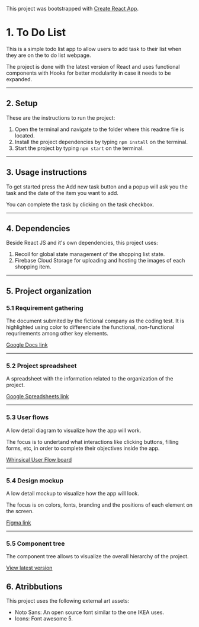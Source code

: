 This project was bootstrapped with [Create React App](https://github.com/facebook/create-react-app).

# 1. To Do List

This is a simple todo list app to allow users to add task to their list when they are on the to do list webpage.

The project is done with the latest version of React and uses functional components with Hooks for better modularity in case it needs to be expanded.

---

## 2. Setup

These are the instructions to run the project:

1. Open the terminal and navigate to the folder where this readme file is located.
1. Install the project dependencies by typing `npm install` on the terminal.
1. Start the project by typing `npm start` on the terminal.

---

## 3. Usage instructions

To get started press the Add new task button and a popup will ask you the task and the date of the item you want to add.

You can complete the task by clicking on the task checkbox.

---

## 4. Dependencies

Beside React JS and it's own dependencies, this project uses:

1. Recoil for global state management of the shopping list state.
1. Firebase Cloud Storage for uploading and hosting the images of each shopping item.

---

## 5. Project organization

### 5.1 Requirement gathering

The document submited by the fictional company as the coding test. It is highlighted using color to differenciate the functional, non-functional requrirements among other key elements.

[Google Docs link](https://docs.google.com/document/d/1LOnwVpRRSFFon-3vpTqqC9CZqehTy67QVf5hD687p-I/edit#heading=h.hin1qp9uc8ko)

---

### 5.2 Project spreadsheet

A spreadsheet with the information related to the organization of the project.

[Google Spreadsheets link](https://docs.google.com/spreadsheets/d/1pSjNAiAaKPHHp0qyRLnOR9rZujhdhvYWunSeDTTu3Ew/edit?usp=drive_web&ouid=105467811812286508296)

---

### 5.3 User flows

A low detail diagram to visualize how the app will work.

The focus is to undertand what interactions like clicking buttons, filling forms, etc, in order to complete their objectives inside the app.

[Whinsical User Flow board](https://whimsical.com/userflow-6VyvL27VBtJ81wtmnkn9eK)

---

### 5.4 Design mockup

A low detail mockup to visualize how the app will look.

The focus is on colors, fonts, branding and the positions of each element on the screen.

[Figma link](https://www.figma.com/file/Lyz2pzCPsqY4IJL6fOrVIK/ToDoList?node-id=0%3A1)

---

### 5.5 Component tree

The component tree allows to visualize the overall hierarchy of the project.

[View latest version](https://whimsical.com/componenttree-SUon8o3ArGHBB2vDGAqejc)


## 6. Atribbutions

This project uses the following external art assets:

- Noto Sans: An open source font similar to the one IKEA uses.
- Icons: Font awesome 5.
